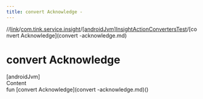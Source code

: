 ```yaml
---
title: convert Acknowledge -
---
```

//[link](../../index.md)/[com.tink.service.insight](../index.md)/[[androidJvm]InsightActionConvertersTest](index.md)/[convert Acknowledge](convert -acknowledge.md)



# convert Acknowledge  
[androidJvm]  
Content  
fun [convert Acknowledge](convert -acknowledge.md)()  



